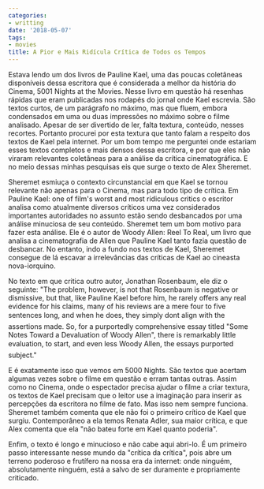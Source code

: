 ```yaml
---
categories:
- writting
date: '2018-05-07'
tags:
- movies
title: A Pior e Mais Ridícula Crítica de Todos os Tempos
---
```


Estava lendo um dos livros de Pauline Kael, uma das poucas coletâneas disponíveis dessa escritora que é considerada a melhor da história do Cinema, 5001 Nights at the Movies. Nesse livro em questão há resenhas rápidas que eram publicadas nos rodapés do jornal onde Kael escrevia. São textos curtos, de um parágrafo no máximo, mas que fluem, embora condensados em uma ou duas impressões no máximo sobre o filme analisado. Apesar de ser divertido de ler, falta textura, conteúdo, nesses recortes. Portanto procurei por esta textura que tanto falam a respeito dos textos de Kael pela internet. Por um bom tempo me perguntei onde estariam esses textos completos e mais densos dessa escritora, e por que eles não viraram relevantes coletâneas para a análise da crítica cinematográfica. E no meio dessas minhas pesquisas eis que surge o texto de Alex Sheremet.

Sheremet esmiuça o contexto circunstancial em que Kael se tornou relevante não apenas para o Cinema, mas para todo tipo de crítica. Em Pauline Kael: one of film's worst and most ridiculous critics o escritor analisa como atualmente diversos críticos uma vez considerados importantes autoridades no assunto estão sendo desbancados por uma análise minuciosa de seu conteúdo. Sheremet tem um bom motivo para fazer esta análise. Ele é o autor de Woody Allen: Reel To Real, um livro que analisa a cinematografia de Allen que Pauline Kael tanto fazia questão de desbancar. No entanto, indo a fundo nos textos de Kael, Sheremet consegue de lá escavar a irrelevâncias das críticas de Kael ao cineasta nova-iorquino.

No texto em que critica outro autor, Jonathan Rosenbaum, ele diz o seguinte: "The problem, however, is not that Rosenbaum is negative or dismissive, but that, like Pauline Kael before him, he rarely offers any real evidence for his claims, many of his reviews are a mere four to five sentences long, and when he does, they simply dont align with the assertions made. So, for a purportedly comprehensive essay titled "Some Notes Toward a Devaluation of Woody Allen", there is remarkably little evaluation, to start, and even less Woody Allen, the essays purported subject."

E é exatamente isso que vemos em 5000 Nights. São textos que acertam algumas vezes sobre o filme em questão e erram tantas outras. Assim como no Cinema, onde o espectador precisa ajudar o filme a criar textura, os textos de Kael precisam que o leitor use a imaginação para inserir as percepções da escritora no filme de fato. Mas isso nem sempre funciona. Sheremet também comenta que ele não foi o primeiro crítico de Kael que surgiu. Contemporâneo a ela temos Renata Adler, sua maior crítica, e que Alex comenta que ela "não bateu forte em Kael quanto poderia".

Enfim, o texto é longo e minucioso e não cabe aqui abri-lo. É um primeiro passo interessante nesse mundo da "crítica da crítica", pois abre um terreno poderoso e frutífero na nossa era da internet: onde ninguém, absolutamente ninguém, está a salvo de ser duramente e propriamente criticado.